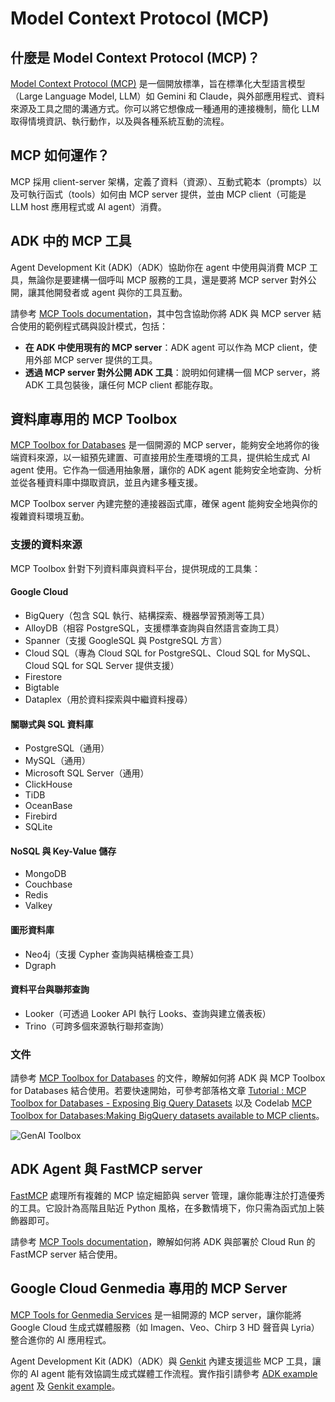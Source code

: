 # Model Context Protocol (MCP)

## 什麼是 Model Context Protocol (MCP)？

[Model Context Protocol (MCP)](https://modelcontextprotocol.io/introduction)
是一個開放標準，旨在標準化大型語言模型（Large Language Model, LLM）如 Gemini 和 Claude，與外部應用程式、資料來源及工具之間的溝通方式。你可以將它想像成一種通用的連接機制，簡化 LLM 取得情境資訊、執行動作，以及與各種系統互動的流程。

## MCP 如何運作？

MCP 採用 client-server 架構，定義了資料（資源）、互動式範本（prompts）以及可執行函式（tools）如何由 MCP server 提供，並由 MCP client（可能是 LLM host 應用程式或 AI agent）消費。

## ADK 中的 MCP 工具

Agent Development Kit (ADK)（ADK）協助你在 agent 中使用與消費 MCP 工具，無論你是要建構一個呼叫 MCP 服務的工具，還是要將 MCP server 對外公開，讓其他開發者或 agent 與你的工具互動。

請參考 [MCP Tools documentation](../tools/mcp-tools.md)，其中包含協助你將 ADK 與 MCP server 結合使用的範例程式碼與設計模式，包括：

- **在 ADK 中使用現有的 MCP server**：ADK agent 可以作為 MCP client，使用外部 MCP server 提供的工具。
- **透過 MCP server 對外公開 ADK 工具**：說明如何建構一個 MCP server，將 ADK 工具包裝後，讓任何 MCP client 都能存取。

## 資料庫專用的 MCP Toolbox

[MCP Toolbox for Databases](https://github.com/googleapis/genai-toolbox)
是一個開源的 MCP server，能夠安全地將你的後端資料來源，以一組預先建置、可直接用於生產環境的工具，提供給生成式 AI agent 使用。它作為一個通用抽象層，讓你的 ADK agent 能夠安全地查詢、分析並從各種資料庫中擷取資訊，並且內建多種支援。

MCP Toolbox server 內建完整的連接器函式庫，確保 agent 能夠安全地與你的複雜資料環境互動。

### 支援的資料來源

MCP Toolbox 針對下列資料庫與資料平台，提供現成的工具集：

#### Google Cloud

* BigQuery（包含 SQL 執行、結構探索、機器學習預測等工具）
* AlloyDB（相容 PostgreSQL，支援標準查詢與自然語言查詢工具）
* Spanner（支援 GoogleSQL 與 PostgreSQL 方言）
* Cloud SQL（專為 Cloud SQL for PostgreSQL、Cloud SQL for MySQL、Cloud SQL for SQL Server 提供支援）
* Firestore
* Bigtable
* Dataplex（用於資料探索與中繼資料搜尋）

#### 關聯式與 SQL 資料庫

* PostgreSQL（通用）
* MySQL（通用）
* Microsoft SQL Server（通用）
* ClickHouse
* TiDB
* OceanBase
* Firebird
* SQLite

#### NoSQL 與 Key-Value 儲存

* MongoDB
* Couchbase
* Redis
* Valkey

#### 圖形資料庫

* Neo4j（支援 Cypher 查詢與結構檢查工具）
* Dgraph

#### 資料平台與聯邦查詢

* Looker（可透過 Looker API 執行 Looks、查詢與建立儀表板）
* Trino（可跨多個來源執行聯邦查詢）

### 文件

請參考
[MCP Toolbox for Databases](../tools/google-cloud-tools.md#toolbox-tools-for-databases)
的文件，瞭解如何將 ADK 與 MCP Toolbox for Databases 結合使用。若要快速開始，可參考部落格文章 [Tutorial : MCP Toolbox for Databases - Exposing Big Query Datasets](https://medium.com/google-cloud/tutorial-mcp-toolbox-for-databases-exposing-big-query-datasets-9321f0064f4e) 以及 Codelab [MCP Toolbox for Databases:Making BigQuery datasets available to MCP clients](https://codelabs.developers.google.com/mcp-toolbox-bigquery-dataset?hl=en#0)。

![GenAI Toolbox](../assets/mcp_db_toolbox.png)

## ADK Agent 與 FastMCP server

[FastMCP](https://github.com/jlowin/fastmcp) 處理所有複雜的 MCP 協定細節與 server 管理，讓你能專注於打造優秀的工具。它設計為高階且貼近 Python 風格，在多數情境下，你只需為函式加上裝飾器即可。

請參考 [MCP Tools documentation](../tools/mcp-tools.md)，瞭解如何將 ADK 與部署於 Cloud Run 的 FastMCP server 結合使用。

## Google Cloud Genmedia 專用的 MCP Server

[MCP Tools for Genmedia Services](https://github.com/GoogleCloudPlatform/vertex-ai-creative-studio/tree/main/experiments/mcp-genmedia)
是一組開源的 MCP server，讓你能將 Google Cloud 生成式媒體服務（如 Imagen、Veo、Chirp 3 HD 聲音與 Lyria）整合進你的 AI 應用程式。

Agent Development Kit (ADK)（ADK）與 [Genkit](https://genkit.dev/) 內建支援這些 MCP 工具，讓你的 AI agent 能有效協調生成式媒體工作流程。實作指引請參考 [ADK example agent](https://github.com/GoogleCloudPlatform/vertex-ai-creative-studio/tree/main/experiments/mcp-genmedia/sample-agents/adk) 及 [Genkit example](https://github.com/GoogleCloudPlatform/vertex-ai-creative-studio/tree/main/experiments/mcp-genmedia/sample-agents/genkit)。
